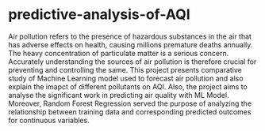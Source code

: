 # predictive-analysis-of-AQI
Air pollution refers to the presence of hazardous substances in the air that has adverse effects on health, causing millions premature deaths annually. The heavy concentration of particulate matter is a serious concern. Accurately understanding the sources of air pollution is therefore crucial for preventing and controlling the same. This project presents comparative study of Machine Learning model used to forecast air pollution and also explain the imapct of different pollutants on AQI. Also, the project aims to analyse the significant work in predicting air quality with ML Model. Moreover, Random Forest Regression served the purpose of analyzing the relationship between training data and corresponding predicted outcomes for continuous variables.

